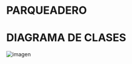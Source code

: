 # PARQUEADERO

# DIAGRAMA DE CLASES 
![imagen](https://github.com/user-attachments/assets/c2e0c9a1-c9f9-4cd3-a57d-1bec88883f2d)


